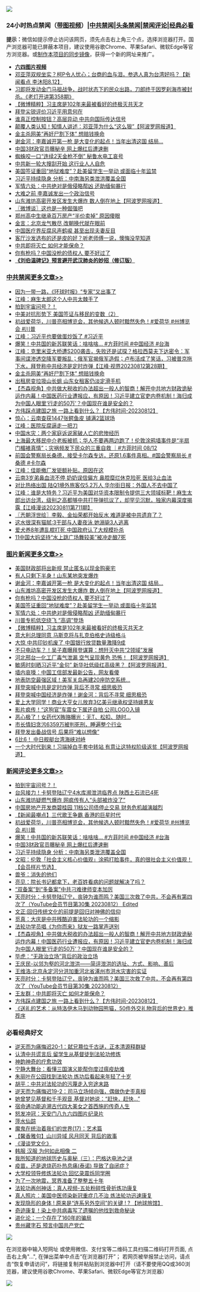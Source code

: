 ![](https://raw.githubusercontent.com/jsvpn/jsproxy/dev/64photo/fqnews-qr.jpg)

<div id="tt">
<h3>24小时热点禁闻（<a href="https://aaa.v2dns.tk/?QAjUl=BgRp5UNKRn&T5Vk=fPVH&Q59Ab=WxGE" target="_blank">带图视频</a>）|<a href="#%E4%B8%AD%E5%85%B1%E7%A6%81%E9%97%BB%E6%9B%B4%E5%A4%9A%E6%96%87%E7%AB%A0">中共禁闻</a>|<a href="#%E5%9B%BE%E7%89%87%E6%96%B0%E9%97%BB%E6%9B%B4%E5%A4%9A%E6%96%87%E7%AB%A0">头条禁闻</a>|<a href="#%E6%96%B0%E9%97%BB%E8%AF%84%E8%AE%BA%E6%9B%B4%E5%A4%9A%E6%96%87%E7%AB%A0">禁闻评论|<a href="#%E5%BF%85%E7%9C%8B%E7%BB%8F%E5%85%B8%E5%A5%BD%E6%96%87">经典必看</a></h3>
<div><b>提示：</b>微信如提示停止访问该网页，须先点击右上角三个点，选择浏览器打开。国产浏览器可能已屏蔽本项目，建议使用谷歌Chrome、苹果Safari、微软Edge等官方浏览器。或<a href="%E5%88%B6%E4%BD%9Cgit%E7%A6%81%E9%97%BB%E9%95%9C%E5%83%8F.md">制作本项目的同步镜像</a>，获得一个新的网址来推广。</div>
<ul>
<li><b><a href="http://d2.v2rss.gq/64.mp4" target="_blank">六四图片视频</a></b></li>
<li><a href="/sohnews/20230813/1919567.md">邓亚萍双规坐实？柯P令人忧心；台商的血与泪，参选人真为台湾好吗？【新闻看点 李沐阳8.12】</a></li>
<li><a href="/sohnews/20230813/1919659.md">习即将发动金门马祖战争，战时状态下的民众出路，刀郎终于因罗刹海市被封杀。《老灯开讲第358期》</a></li>
<li><a href="/topimagenews/20230813/1919605.md">【微博精粹】习主席是102年来最被看好的终极灭共天才</a></li>
<li><a href="/headline/20230813/1919512.md">拜登尖锐评价习近平用意何在</a></li>
<li><a href="/comments/20230813/1919521.md">谁真正控制按钮？高层异动 中共向国际传达信号</a></li>
<li><a href="/cnnews/20230813/1919715.md">颠覆人类认知！知情人讲述：邓亚萍为什么“这么狠”【阿波罗网报道】</a></li>
<li><a href="/cbnews/20230813/1919627.md">金主杀网美“再奸尸割下体” 想赔钱换命</a></li>
<li><a href="/topimagenews/20230813/1919679.md">谢金河：李嘉诚开第一枪 是大变化的起点！当年出清这国 结局...</a></li>
<li><a href="/comments/20230813/1919737.md">中国3财政官员曝秘辛 网上爆红后遭速删</a></li>
<li><a href="/worldnews/20230813/1919545.md">蜘蛛咬一口“连续2天金枪不倒” 秘鲁水电工哀号</a></li>
<li><a href="/baitai/20230813/1919757.md">中共新一轮大搜刮开始 这行业人人自危</a></li>
<li><a href="/topimagenews/20230813/1919651.md">美国签证重回“地狱难度”？赴美留学生一举动 或面临十年监禁</a></li>
<li><a href="/comments/20230813/1919736.md">习近平持续隐身 分析：中南海另类泄洪覆盖全国</a></li>
<li><a href="/topimagenews/20230813/1919650.md">军情六处：中共绝对是俄侵略帮凶 还助缅甸暴行</a></li>
<li><a href="/ccpdope/20230813/1919783.md">大难之前 李嘉诚发出一个政治信号</a></li>
<li><a href="/topimagenews/20230813/1919663.md">山东潍坊高密开发区发生大爆炸 数人倒在地上【阿波罗网报道】</a></li>
<li><a href="/ssgc/20230813/1919623.md">〖微博谈〗这也是一种倔强吧</a></li>
<li><a href="/finance/20230813/1919543.md">郑州高中生继承百万房产“半价卖掉” 原因傻眼</a></li>
<li><a href="/comments/20230813/1919514.md">金言：北京龙气散尽 改朝换代就在眼前</a></li>
<li><a href="/headline/20230813/1919541.md">中国医疗界反腐风声鹤唳 甚至出现夫妻反目</a></li>
<li><a href="/lifebaike/20230813/1919708.md">客厅沙发选布的还是皮的好？听老师傅一说，懊悔没早知道</a></li>
<li><a href="/ssgc/20230813/1919779.md">中共即将灭亡 如何才能保命？</a></li>
<li><a href="/topimagenews/20230813/1919660.md">你有枪吗？中国没枪的债权人 要不好过了</a></li>
<li><b><a href="/comments/20200207/1272816.md" target="_blank">《刘伯温碑记》预言避开武汉肺炎的妙招（修订版）</a></b></li>
</ul>
</div>

<div class="catlist">
<h3><a href="/cbnews/" target="_blank">中共禁闻</a><span><a href="/cbnews/" target="_blank" rel="nofollow">更多文章>></a></span></h3>
<ul>
<li><a href="/cbnews/20230814/1919822.md" target="_blank">因为一带一路，《环球时报》“专家”又出事了</a></li>
<li><a href="/cbnews/20230814/1919802.md" target="_blank">江峰：麻生太郎这个人中共太棘手了</a></li>
<li><a href="/comments/20230814/1919797.md" target="_blank">拍到宇宙问号？！</a></li>
<li><a href="/cbnews/20230813/1919773.md" target="_blank">中美对抗形势下 美国签证与移民的变数（2）</a></li>
<li><a href="/comments/20230813/1919754.md" target="_blank">初战爱荷华，川普亮相博览会，其他候选人顿时黯然失色！#爱荷华 #州博览会 #川普</a></li>
<li><a href="/cbnews/20230813/1919750.md" target="_blank">江峰：习近平也要做蛋炒饭了 #习近平</a></li>
<li><a href="/comments/20230813/1919745.md" target="_blank">爆笑！中共国的新苏联笑话：啥啥啥&#8230; #方菲时间 #中国经济 #台海</a></li>
<li><a href="/cbnews/20230813/1919640.md" target="_blank">江峰：克里米亚大桥遭S200袭击，失败还是试探？格拉西莫夫下达密令：军事间谍渗透空降军要叛乱；俄军官揭俄军造假；卢布活成了笑话，习被普京拖下水，拜登称中共经济是定时炸弹【江峰·视界20230812第28期】</a></li>
<li><a href="/cbnews/20230813/1919627.md" target="_blank">金主杀网美“再奸尸割下体” 想赔钱换命</a></li>
<li><a href="/cbnews/20230813/1919584.md" target="_blank">出租房变垃圾山长蛆 山东女租客仍淡定滑手机</a></li>
<li><a href="/comments/20230813/1919575.md" target="_blank">【杰森视角】中共做大税收的办法超出一般人的智商！解开中共地方财政诡秘运作内幕！中国医药行业遭报应，有原因！习近平建立官吏内卷机制！海归成为中国人眼里‘行走的50万’？中国现在谁是安全的？</a></li>
<li><a href="/comments/20230813/1919562.md" target="_blank">方伟踩点建国之旅 一路上看到什么？【方伟时间-20230812】</a></li>
<li><a href="/cbnews/20230813/1919542.md" target="_blank">惊心：云南查获1447张鳄鱼皮 铺满2篮球场</a></li>
<li><a href="/cbnews/20230813/1919529.md" target="_blank">江峰：医院反腐逼走一把刀</a></li>
<li><a href="/cbnews/20230812/1919458.md" target="_blank">中国水灾：两个家庭诉说家破人亡的悲惨经历</a></li>
<li><a href="/comments/20230812/1919449.md" target="_blank">上海最大移民中介老板被抓；华人不要再两边跑了！伦敦涂鸦墙事件是“半扇门楣裱真情”；灾祸频发下民众的三重自救 ｜#方菲时间 08/12</a></li>
<li><a href="/comments/20230812/1919441.md" target="_blank">前国会警察局长桑德，接受卡尔森专访，还原1.6事件真相。#国会警察局长 #桑德 #卡尔森</a></li>
<li><a href="/cbnews/20230812/1919439.md" target="_blank">江峰：佳能撤厂发钜额补贴，原因在这</a></li>
<li><a href="/cbnews/20230812/1919371.md" target="_blank">云南3岁弟鼻血流不停 奶奶误信偏方 鼻腔糜烂休克险死 医给3止血法</a></li>
<li><a href="/cbnews/20230812/1919339.md" target="_blank">对比热络出国 陆Q1境外旅客仅5.2万人 华尔街日报：外国人不去中国了</a></li>
<li><a href="/cbnews/20230812/1919331.md" target="_blank">江峰：谁是大特务？习近平为美国对华资本限制令提供三大领域标靶！麻生太郎出访台湾，级别之高都够中共打导弹抗议了，却罕见沉默，独家内幕深度揭露【江峰漫谈20230811第711期】</a></li>
<li><a href="/cbnews/20230812/1919329.md" target="_blank">〖兲朝浮世绘〗李毅、金灿荣都开始反水 难道是被中共遗弃了？</a></li>
<li><a href="/cbnews/20230812/1919266.md" target="_blank">这水很深有猫腻:3干部与人妻夜泳,她溺毙3人逃离</a></li>
<li><a href="/cbnews/20230812/1919265.md" target="_blank">爱犬养8年遭乱棍打死 中国政府认了大规模扑杀</a></li>
<li><a href="/cbnews/20230812/1919221.md" target="_blank">11中国大妈坚持“水上跳广场舞较美”被冲走酿7死</a></li>

</ul>
</div>
<div class="catlist">
<h3><a href="/topimagenews/" target="_blank">图片新闻</a><span><a href="/topimagenews/" target="_blank" rel="nofollow">更多文章>></a></span></h3>
<ul>
<li><a href="/topimagenews/20230814/1919814.md" target="_blank">美国财政部将出新规 禁止匿名以现金购豪宅</a></li>
<li><a href="/topimagenews/20230814/1919812.md" target="_blank">有人只剩下半身！山东某地突发爆炸</a></li>
<li><a href="/topimagenews/20230813/1919679.md" target="_blank">谢金河：李嘉诚开第一枪 是大变化的起点！当年出清这国 结局&#8230;</a></li>
<li><a href="/topimagenews/20230813/1919663.md" target="_blank">山东潍坊高密开发区发生大爆炸 数人倒在地上【阿波罗网报道】</a></li>
<li><a href="/topimagenews/20230813/1919660.md" target="_blank">你有枪吗？中国没枪的债权人 要不好过了</a></li>
<li><a href="/topimagenews/20230813/1919651.md" target="_blank">美国签证重回“地狱难度”？赴美留学生一举动 或面临十年监禁</a></li>
<li><a href="/topimagenews/20230813/1919650.md" target="_blank">军情六处：中共绝对是俄侵略帮凶 还助缅甸暴行</a></li>
<li><a href="/topimagenews/20230813/1919626.md" target="_blank">川普专机低空绕飞 “高调”登场</a></li>
<li><a href="/topimagenews/20230813/1919605.md" target="_blank">【微博精粹】习主席是102年来最被看好的终极灭共天才</a></li>
<li><a href="/topimagenews/20230813/1919583.md" target="_blank">意大利总理同意 马斯克将与扎克伯格史诗级格斗</a></li>
<li><a href="/topimagenews/20230812/1919418.md" target="_blank">大惊 中共印钞机废了 中国银行放贷数量激降9成</a></li>
<li><a href="/topimagenews/20230812/1919381.md" target="_blank">不只电动车？！吴子嘉曝拜登谋算：想歼灭中共“2领域”发展</a></li>
<li><a href="/topimagenews/20230812/1919370.md" target="_blank">河北邢台一化工厂毒气泄漏 空气呈现黄色 恐怖！【阿波罗网报道】</a></li>
<li><a href="/topimagenews/20230812/1919354.md" target="_blank">敏感时刻晒习近平“金句” 新华社低级红高级黑？【阿波罗网报道】</a></li>
<li><a href="/topimagenews/20230812/1919333.md" target="_blank">墙内哀嚎：中国工信部发最新公告，网友看傻</a></li>
<li><a href="/topimagenews/20230812/1919324.md" target="_blank">地表防空最强区域！美军关岛再建20座防空系统…</a></li>
<li><a href="/topimagenews/20230812/1919288.md" target="_blank">拜登突喊中共是定时炸弹 背后不寻常 细思极恐</a></li>
<li><a href="/topimagenews/20230812/1919264.md" target="_blank">拜登突喊中国经济是炸弹！谢金河：背后不寻常 细思极恐</a></li>
<li><a href="/topimagenews/20230812/1919263.md" target="_blank">爱上大学同学！商业大亨女儿放弃3亿美元继承权坚持嫁男友</a></li>
<li><a href="/topimagenews/20230812/1919219.md" target="_blank">影片疯传！“这狗官”车震女下属还自拍 公司LOGO入镜</a></li>
<li><a href="/topimagenews/20230812/1919185.md" target="_blank">恶心极了！女药代X贿赂曝光：无T、松扣、随时…</a></li>
<li><a href="/topimagenews/20230812/1919154.md" target="_blank">市长情妇贪污6359万被判死刑，睡遍整个行业</a></li>
<li><a href="/topimagenews/20230812/1919153.md" target="_blank">拜登发出备战信号 后果将“难以想像”</a></li>
<li><a href="/topimagenews/20230812/1919152.md" target="_blank">6比6！ 中日舰艇台湾海峡对峙</a></li>
<li><a href="/topimagenews/20230812/1919137.md" target="_blank">一个大时代到来！习端掉白手套中转站 有意让这特权阶级返贫【阿波罗网报道】</a></li>

</ul>
</div>
<div class="catlist">
<h3><a href="/comments/" target="_blank">新闻评论</a><span><a href="/comments/" target="_blank" rel="nofollow">更多文章>></a></span></h3>
<ul>
<li><a href="/comments/20230814/1919797.md" target="_blank">拍到宇宙问号？！</a></li>
<li><a href="/comments/20230813/1919762.md" target="_blank">台风接力！卡努登陆辽宁4水库濒泄洪临界点 陕西土石流已4死</a></li>
<li><a href="/comments/20230813/1919761.md" target="_blank">山东潍坊疑燃气爆炸 网疯传有人“头部被炸没了”</a></li>
<li><a href="/comments/20230813/1919760.md" target="_blank">中国房地产开发商碧桂园 11档公司债停止交易 财务危机越演越烈</a></li>
<li><a href="/comments/20230813/1919759.md" target="_blank">【新闻最嘲点】三代歌王争霸 香港的巨星时代</a></li>
<li><a href="/comments/20230813/1919754.md" target="_blank">初战爱荷华，川普亮相博览会，其他候选人顿时黯然失色！#爱荷华 #州博览会 #川普</a></li>
<li><a href="/comments/20230813/1919745.md" target="_blank">爆笑！中共国的新苏联笑话：啥啥啥&#8230; #方菲时间 #中国经济 #台海</a></li>
<li><a href="/comments/20230813/1919737.md" target="_blank">中国3财政官员曝秘辛 网上爆红后遭速删</a></li>
<li><a href="/comments/20230813/1919736.md" target="_blank">习近平持续隐身 分析：中南海另类泄洪覆盖全国</a></li>
<li><a href="/comments/20230813/1919735.md" target="_blank">文昭：伦敦「社会主义核心价值观」涂鸦打脸事件，真的很社会主义价值观！【会员样片节选】</a></li>
<li><a href="/comments/20230813/1919633.md" target="_blank">兽爷：消失的他们</a></li>
<li><a href="/comments/20230813/1919632.md" target="_blank">亮见：院长书记都拿下，老百姓看病的问题就解决了吗？</a></li>
<li><a href="/comments/20230813/1919631.md" target="_blank">“双备案”到“多备案”中共刁难律师变本加厉</a></li>
<li><a href="/comments/20230813/1919603.md" target="_blank">天亮时分：卡努登陆辽宁，丧钟为谁而鸣？美国三次救了中共，不会再有第四次了（YouTube会员节目第30集 20230812） Edited</a></li>
<li><a href="/comments/20230813/1919594.md" target="_blank">文正:回归传统文化的前提是回归对神佛的信仰</a></li>
<li><a href="/comments/20230813/1919593.md" target="_blank">觅真：大庆是中共残酷迫害法轮功的一个缩影</a></li>
<li><a href="/comments/20230813/1919592.md" target="_blank">法轮功学员唱《为你而来》狱友一路掌声送别</a></li>
<li><a href="/comments/20230813/1919575.md" target="_blank">【杰森视角】中共做大税收的办法超出一般人的智商！解开中共地方财政诡秘运作内幕！中国医药行业遭报应，有原因！习近平建立官吏内卷机制！海归成为中国人眼里‘行走的50万’？中国现在谁是安全的？</a></li>
<li><a href="/comments/20230813/1919574.md" target="_blank">毕虎：“无政治立场”背后的政治立场</a></li>
<li><a href="/comments/20230813/1919573.md" target="_blank">王庆民-以邻为壑的河北泄洪——简评泄洪的选址、方式、影响、善后</a></li>
<li><a href="/comments/20230813/1919572.md" target="_blank">王维洛:北京永定河分洪加重河北省涿州市洪水灾害的实证</a></li>
<li><a href="/comments/20230813/1919569.md" target="_blank">天亮时分：卡努登陆辽宁，丧钟为谁而鸣？美国三次救了中共，不会再有第四次了（YouTube会员节目第30集 20230812）</a></li>
<li><a href="/comments/20230813/1919565.md" target="_blank">王友群：中共即将灭亡 如何才能保命？</a></li>
<li><a href="/comments/20230813/1919562.md" target="_blank">方伟踩点建国之旅 一路上看到什么？【方伟时间-20230812】</a></li>
<li><a href="/comments/20230813/1919547.md" target="_blank">《送礼的艺术：从特洛伊木马到动物园熊猫，50件外交礼物背后的世界史》推荐序</a></li>

</ul>
</div>

<div class="catlist">
<h3>必看经典好文</h3>
<ul>
<li><a href="/tculture/20190304/1091076.md" target="_blank">逆天而为痛悔迟20-1：弑兄篡位千古谜，正本清源释群疑</a></li>
<li><a href="/cbnews/20210723/1592176.md" target="_blank">认清中共谎言后 留学生从基督徒到法轮功修炼</a></li>
<li><a href="/comments/20220105/1675252.md" target="_blank">神韵神奇的疗愈功效</a></li>
<li><a href="/comments/20200527/1273654.md" target="_blank">宁静大舞台：看懂三国演义能帮你度过瘟疫劫难</a></li>
<li><a href="/comments/20210720/1488271.md" target="_blank">朱丽叶在公园找到法轮功 炼功后看起来年轻了十岁</a></li>
<li><a href="/cbnews/20200720/1363328.md" target="_blank">胡平：中共对法轮功的污蔑走入穷途末路</a></li>
<li><a href="/tculture/20190304/1091074.md" target="_blank">逆天而为痛悔迟19-2：司马立场倾向强，偶做伪史歪真相</a></li>
<li><a href="/cnnews/20210420/1529760.md" target="_blank">她曾梦见基督和千手观音 基督对她说：“赶快，赶快…”</a></li>
<li><a href="/comments/20220105/1674810.md" target="_blank">宿命通功能追溯古代四大美女之首西施的传奇人生</a></li>
<li><a href="/comments/20200604/783200.md" target="_blank">怒发冲冠：天安门八九六四图片纪录片</a></li>
<li><a href="/cbnews/20210809/1603030.md" target="_blank">萍水仙踪</a></li>
<li><a href="/topimagenews/20180620/960677.md" target="_blank">魔鬼在统治着我们的世界(17)：艺术篇</a></li>
<li><a href="/bannedvideo/20210301/1495768.md" target="_blank">【馨香雅句】山川异域 风月同天 背后的故事</a></li>
<li><a href="/comments/20200521/783167.md" target="_blank">《漫谈党文化》</a></li>
<li><a href="/bannedvideo/20220321/1707657.md" target="_blank">韩服 汉服 为何如此相像 二</a></li>
<li><a href="/tculture/xiulian/20170726/797589.md" target="_blank">我所知道的地球历史与奥秘（三）：巴格达电池之谜</a></li>
<li><a href="/comments/20230424/1875912.md" target="_blank">疫苗，还是退烧药扑热息痛(泰诺) 导致了自闭症 ?</a></li>
<li><a href="/cbnews/20210517/1548104.md" target="_blank">大学校领导修炼法轮功 回忆录震烁同学圈</a></li>
<li><a href="/cbnews/20200309/948043.md" target="_blank">为了一次地震，冥界准备了整整五十年</a></li>
<li><a href="/comments/20190516/1128964.md" target="_blank">法轮功再创神话：真人视频-五处粉碎性骨折炼功康复</a></li>
<li><a href="/comments/20210215/1487728.md" target="_blank">真人照片：美国中医师染新冠重症几不治 炼法轮功迅速康复</a></li>
<li><a href="/bannedvideo/20220611/1744386.md" target="_blank">发现隐形的身体 ! 原来是“连系另外空间”的关键 ! ? 【地球旅馆】</a></li>
<li><a href="/topimagenews/20210131/1478453.md" target="_blank">奇迹康复！染上中共病毒写了遗嘱的他找到救命秘诀</a></li>
<li><a href="/comments/20200907/1392278.md" target="_blank">进化论：一个存在了160年的骗局</a></li>
<li><a href="/comments/20210226/1494382.md" target="_blank">贵州藏字石 预言中国共产党亡</a></li>

</ul>
</div>

![](https://raw.githubusercontent.com/jsvpn/jsproxy/dev/64photo/fqnews-qr.jpg)

在浏览器中输入短网址 或使用微信、支付宝等二维码工具扫描二维码打开页面, 点击右上角"...", 在弹出菜单中点击“在浏览器打开”； 若网页被举报禁止访问，请点击“恢复申请访问”，将链接复制并粘贴到浏览器中打开（请不要使用QQ或360浏览器，建议使用谷歌Chrome、苹果Safari、微软Edge等官方浏览器）

![](https://raw.githubusercontent.com/jsvpn/jsproxy/dev/64photo/wx.jpg)
